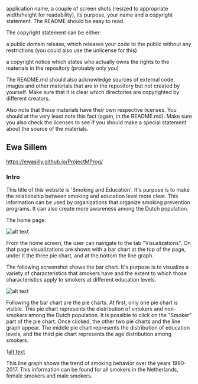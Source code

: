 application name, a couple of screen shots (resized to appropriate width/height for readability), its purpose, your name and a copyright statement. The README should be easy to read.

The copyright statement can be either:

a public domain release, which releases your code to the public without any restrictions (you could also use the unlicense for this)

a copyright notice which states who actually owns the rights to the materials in the repository (probably only you)

The README.md should also acknowledge sources of external code, images and other materials that are in the repository but not created by yourself. Make sure that it is clear which directories are copyrighted by different creators.

Also note that these materials have their own respective licenses. You should at the very least note this fact (again, in the README.md). Make sure you also check the licenses to see if you should make a special statement about the source of the materials.

## Ewa Sillem
 https://ewasilly.github.io/ProjectMProg/
### Intro

This title of this website is 'Smoking and Education'. It's purpose is to make the relationship between smoking and education level more clear. This information can be used by organizations that organize smoking prevention programs. It can also create more awareness among the Dutch population.

The home page:

![alt text](home.PNG)

From the home screen, the user can navigate to the tab "Visualizations". On that page visualizations are shown with a bar chart at the top of the page, under it the three pie chart, and at the bottom the line graph.

The following screenshot shows the bar chart. It's purpose is to visualize a variety of characteristics that smokers have and the extent to which those characteristics apply to smokers at different education levels.

![alt text](bar.PNG)

Following the bar chart are the pie charts. At first, only one pie chart is visible. This pie chart represents the distribution of smokers and non-smokers among the Dutch population. It is possible to click on the "Smoker" part of the pie chart. Once clicked, the other two pie charts and the line graph appear.
The middle pie chart represents the distribution of education levels, and the third pie chart represents the age distribution among smokers.

1[alt text](pie-charts.PNG)

This line graph shows the trend of smoking behavior over the years 1990-2017. This information can be found for all smokers in the Netherlands, female smokers and male smokers.  
